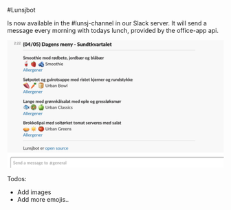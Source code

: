 #Lunsjbot

Is now available in the #lunsj-channel in our Slack server.
It will send a message every morning with todays lunch, provided by the office-app api.

<img alt="Lunsjbot" src="screenshot.png" />

Todos:

- Add images
- Add more emojis..
